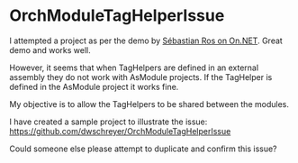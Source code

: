 # OrchModuleTagHelperIssue

I attempted a project as per the demo by [Sébastian Ros on On.NET](https://channel9.msdn.com/Shows/On-NET/Sbastien-Ros-Modular-ASPNET-apps). Great demo and works well.

However, it seems that when TagHelpers are defined in an external assembly they do not work with AsModule projects. If the TagHelper is defined in the AsModule project it works fine.

My objective is to allow the TagHelpers to be shared between the modules.

I have created a sample project to illustrate the issue: https://github.com/dwschreyer/OrchModuleTagHelperIssue

Could someone else please attempt to duplicate and confirm this issue?
